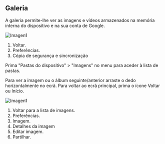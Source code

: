 ## Galeria

A galeria permite-lhe ver as imagens e vídeos armazenados na memória interna do dispositivo e na sua conta de Google.

![Imagen1](http://static.energysistem.com/images/manuals/42762/57cd45e4d56a8.jpg) <br>

1. Voltar.
2. Preferências.
3. Cópia de segurança e sincronização

Prima "Pastas do dispositivo" > "Imagens" no menu para aceder à lista de pastas.

Para ver a imagem ou o álbum seguinte/anterior arraste o dedo horizontalmente no ecrã.
Para voltar ao ecrã principal, prima o ícone Voltar ou Início.

![Imagen1](http://static.energysistem.com/images/manuals/42762/57cd45ebcc945.jpg)

1. Voltar para a lista de imagens.
2. Preferências.
3. Imagem.
4. Detalhes da imagem
5. Editar imagem.
6. Partilhar.
